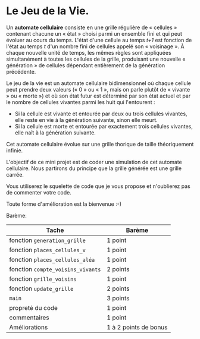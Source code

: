 # Le Jeu de la Vie. 

Un **automate cellulaire** consiste en une grille régulière de « cellules » contenant chacune un « état » choisi parmi un ensemble fini et qui peut évoluer au cours du temps. L'état d'une cellule au temps *t+1* est fonction de l'état au temps *t* d'un nombre fini de cellules appelé son « voisinage ». À chaque nouvelle unité de temps, les mêmes règles sont appliquées simultanément à toutes les cellules de la grille, produisant une nouvelle « génération » de cellules dépendant entièrement de la génération précédente.

Le jeu de la vie est un automate cellulaire bidimensionnel où chaque cellule peut prendre deux valeurs (« 0 » ou « 1 », mais on parle plutôt de « vivante » ou « morte ») et où son état futur est déterminé par son état actuel et par le nombre de cellules vivantes parmi les huit qui l'entourent :

- Si la cellule est vivante et entourée par deux ou trois cellules vivantes, elle reste en vie à la génération suivante, sinon elle meurt.
- Si la cellule est morte et entourée par exactement trois cellules vivantes, elle naît à la génération suivante.

Cet automate cellulaire évolue sur une grille thorique de taille théoriquement infinie. 

L'objectif de ce mini projet est de coder une simulation de cet automate cellulaire. Nous partirons du principe que la grille générée est une grille carrée. 

Vous utiliserez le squelette de code que je vous propose et n'oublierez pas de commenter votre code. 

Toute forme d'amélioration est la bienvenue :-)

Barème:

| Tache                             | Barème                |
| --------------------------------- | --------------------- |
| fonction `generation_grille`      | 1 point               |
| fonction `places_cellules_v`      | 1 point               |
| fonction `places_cellules_aléa`   | 1 point               |
| fonction `compte_voisins_vivants` | 2 points              |
| fonction `grille_voisins`         | 1 point               |
| fonction `update_grille`          | 2 points              |
| `main`                            | 3 points              |
| propreté du code                  | 1 point               |
| commentaires                      | 1 point               |
| Améliorations                     | 1 à 2 points de bonus |






